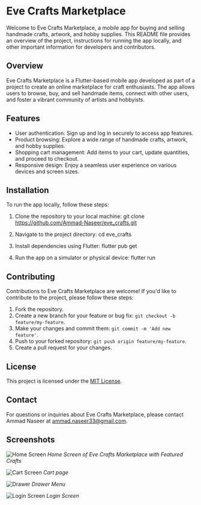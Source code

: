 # Eve Crafts Marketplace

Welcome to Eve Crafts Marketplace, a mobile app for buying and selling handmade crafts, artwork, and hobby supplies. This README file provides an overview of the project, instructions for running the app locally, and other important information for developers and contributors.

## Overview

Eve Crafts Marketplace is a Flutter-based mobile app developed as part of a project to create an online marketplace for craft enthusiasts. The app allows users to browse, buy, and sell handmade items, connect with other users, and foster a vibrant community of artists and hobbyists.

## Features

- User authentication: Sign up and log in securely to access app features.
- Product browsing: Explore a wide range of handmade crafts, artwork, and hobby supplies.
- Shopping cart management: Add items to your cart, update quantities, and proceed to checkout.
- Responsive design: Enjoy a seamless user experience on various devices and screen sizes.

## Installation

To run the app locally, follow these steps:

1. Clone the repository to your local machine:
  git clone <https://github.com/Ammad-Naseer/eve_crafts.git>

2. Navigate to the project directory:
   cd eve_crafts

3. Install dependencies using Flutter:
   flutter pub get

4. Run the app on a simulator or physical device:
   flutter run

## Contributing

Contributions to Eve Crafts Marketplace are welcome! If you'd like to contribute to the project, please follow these steps:

1. Fork the repository.
2. Create a new branch for your feature or bug fix: `git checkout -b feature/my-feature`.
3. Make your changes and commit them: `git commit -m 'Add new feature'`.
4. Push to your forked repository: `git push origin feature/my-feature`.
5. Create a pull request for your changes.

## License

This project is licensed under the [MIT License](LICENSE).

## Contact

For questions or inquiries about Eve Crafts Marketplace, please contact Ammad Naseer at <ammad.naseer33@gmail.com>.

## Screenshots

![Home Screen](screenshots/home.png)
*Home Screen of Eve Crafts Marketplace with Featured Crafts*

![Cart Screen](screenshots/cart.png)
*Cart page*

![Drawer](screenshots/drawer.png)
*Drawer Menu*

![Login Screen](screenshots/login.png)
*Login Screen*

